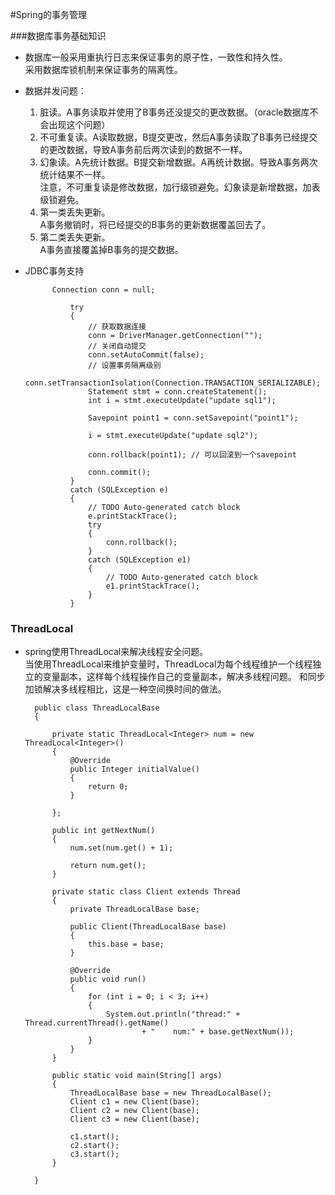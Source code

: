 #Spring的事务管理

###数据库事务基础知识
- 数据库一般采用重执行日志来保证事务的原子性，一致性和持久性。  
采用数据库锁机制来保证事务的隔离性。

- 数据并发问题：
	1. 脏读。A事务读取并使用了B事务还没提交的更改数据。（oracle数据库不会出现这个问题）
	2. 不可重复读。A读取数据，B提交更改，然后A事务读取了B事务已经提交的更改数据，导致A事务前后两次读到的数据不一样。
	3. 幻象读。A先统计数据。B提交新增数据。A再统计数据。导致A事务两次统计结果不一样。   
	注意，不可重复读是修改数据，加行级锁避免。幻象读是新增数据，加表级锁避免。
	4. 第一类丢失更新。  
	A事务撤销时，将已经提交的B事务的更新数据覆盖回去了。  
	5. 第二类丢失更新。  
	A事务直接覆盖掉B事务的提交数据。

- JDBC事务支持

			Connection conn = null;
		
		        try
		        {
		            // 获取数据连接
		            conn = DriverManager.getConnection("");
		            // 关闭自动提交
		            conn.setAutoCommit(false);
		            // 设置事务隔离级别
		            conn.setTransactionIsolation(Connection.TRANSACTION_SERIALIZABLE);
		            Statement stmt = conn.createStatement();
		            int i = stmt.executeUpdate("update sql1");
		
		            Savepoint point1 = conn.setSavepoint("point1");
		
		            i = stmt.executeUpdate("update sql2");
		
		            conn.rollback(point1); // 可以回滚到一个savepoint
		
		            conn.commit();
		        }
		        catch (SQLException e)
		        {
		            // TODO Auto-generated catch block
		            e.printStackTrace();
		            try
		            {
		                conn.rollback();
		            }
		            catch (SQLException e1)
		            {
		                // TODO Auto-generated catch block
		                e1.printStackTrace();
		            }
		        }



### ThreadLocal
- spring使用ThreadLocal来解决线程安全问题。  
当使用ThreadLocal来维护变量时，ThreadLocal为每个线程维护一个线程独立的变量副本，这样每个线程操作自己的变量副本，解决多线程问题。
和同步加锁解决多线程相比，这是一种空间换时间的做法。

		public class ThreadLocalBase
		{
		
		    private static ThreadLocal<Integer> num = new ThreadLocal<Integer>()
		    {
		        @Override
		        public Integer initialValue()
		        {
		            return 0;
		        }
		
		    };
		
		    public int getNextNum()
		    {
		        num.set(num.get() + 1);
		
		        return num.get();
		    }
		
		    private static class Client extends Thread
		    {
		        private ThreadLocalBase base;
		
		        public Client(ThreadLocalBase base)
		        {
		            this.base = base;
		        }
		
		        @Override
		        public void run()
		        {
		            for (int i = 0; i < 3; i++)
		            {
		                System.out.println("thread:" + Thread.currentThread().getName()
		                        + "    num:" + base.getNextNum());
		            }
		        }
		    }
		
		    public static void main(String[] args)
		    {
		        ThreadLocalBase base = new ThreadLocalBase();
		        Client c1 = new Client(base);
		        Client c2 = new Client(base);
		        Client c3 = new Client(base);
		
		        c1.start();
		        c2.start();
		        c3.start();
		    }
		
		}
		
		
